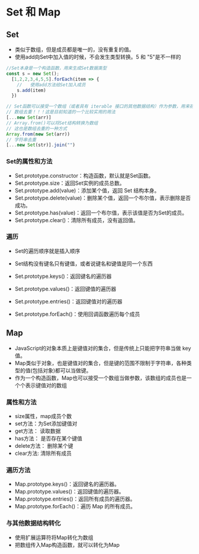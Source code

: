 <!--
 * @Author: x09898 coder_xujie@163.com
 * @Date: 2022-05-09 20:54:21
 * @LastEditors: x09898 coder_xujie@163.com
 * @FilePath: \HTML-CSS-Javascript-\JAVAScript+ES6\ES6\Set 和 Map数据结构.md
 * @Description: Set和Map两种全新的数据结构
-->
# Set 和 Map

## Set

* 类似于数组，但是成员都是唯一的，没有重复的值。
* 使用add向Set中加入值的时候，不会发生类型转换。5 和 "5"是不一样的

```js
//Set本身是一个构造函数，用来生成Set数据类型
const s = new Set();
  [1,2,2,3,4,5,5].forEach(item => {
    //   使用add方法给Set加入成员
    s.add(item)
  })

// Set函数可以接受一个数组（或者具有 iterable 接口的其他数据结构）作为参数，用来初始化。
// 数组去重！！！这是目前知道的一个比较实用的用法
[...new Set(arr)]
// Array.from()可以将Set结构转换为数组
// 这也是数组去重的一种方式
Array.from(new Set(arr))
// 字符串去重
[...new Set(str)].join("")
```

### Set的属性和方法

* Set.prototype.constructor：构造函数，默认就是Set函数。
* Set.prototype.size：返回Set实例的成员总数。
* Set.prototype.add(value)：添加某个值，返回 Set 结构本身。
* Set.prototype.delete(value)：删除某个值，返回一个布尔值，表示删除是否成功。
* Set.prototype.has(value)：返回一个布尔值，表示该值是否为Set的成员。
* Set.prototype.clear()：清除所有成员，没有返回值。

### 遍历

* Set的遍历顺序就是插入顺序
* Set结构没有键名只有键值，或者说键名和键值是同一个东西

* Set.prototype.keys()：返回键名的遍历器
* Set.prototype.values()：返回键值的遍历器
* Set.prototype.entries()：返回键值对的遍历器
* Set.prototype.forEach()：使用回调函数遍历每个成员

## Map

* JavaScript的对象本质上是键值对的集合，但是传统上只能把字符串当做 key 值。
* Map类似于对象，也是键值对的集合，但是键的范围不限制于字符串，各种类型的值(包括对象)都可以当做键。
* 作为一个构造函数，Map也可以接受一个数组当做参数，该数组的成员也是一个个表示键值对的数组

### 属性和方法

* size属性，map成员个数
* set方法：为Set添加键值对
* get方法： 读取数据
* has方法： 是否存在某个键值
* delete方法： 删除某个键
* clear方法: 清除所有成员

### 遍历方法

* Map.prototype.keys()：返回键名的遍历器。
* Map.prototype.values()：返回键值的遍历器。
* Map.prototype.entries()：返回所有成员的遍历器。
* Map.prototype.forEach()：遍历 Map 的所有成员。

### 与其他数据结构转化

* 使用扩展运算符将Map转化为数组
* 把数组传入Map构造函数，就可以转化为Map
